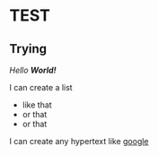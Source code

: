 # TEST
## Trying

*Hello __World!__*

I can create a list
* like that
* or that
* or that

I can create any hypertext like [google](http://www.google.com)
